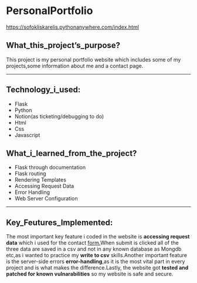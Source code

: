 # PersonalPortfolio
https://sofokliskarelis.pythonanywhere.com/index.html
## What_this_project’s_purpose?

This project is my personal portfolio website which includes some of my projects,some information about me and a contact page.

---

## Technology_i_used:

- Flask
- Python
- Notion(as ticketing/debugging to do)
- Html
- Css
- Javascript

## What_i_learned_from_the_project?

- Flask through documentation
- Flask routing
- Rendering Templates
- Accessing Request Data
- Error Handling
- Web Server Configuration

---

## Key_Feutures_Implemented:

The most important key feature i coded in the website is **accessing request data** which i used for the contact [form.](http://form.It)When submit is clicked all of the three data are saved in a csv and not in any known database as Mongdb etc,as i wanted to practice my **write to csv** skills.Another important feature is the server-side errors **error-handling**,as it is the most vital part in every project and is what makes the difference.Lastly, the website got **tested and patched for known vulnarabilities** so my website is safe and secure.
